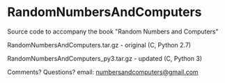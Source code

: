 # RandomNumbersAndComputers
Source code to accompany the book "Random Numbers and Computers"

RandomNumbersAndComputers.tar.gz - original (C, Python 2.7)

RandomNumbersAndComputers_py3.tar.gz - updated (C, Python 3)

Comments?  Questions?  email: numbersandcomputers@gmail.com

